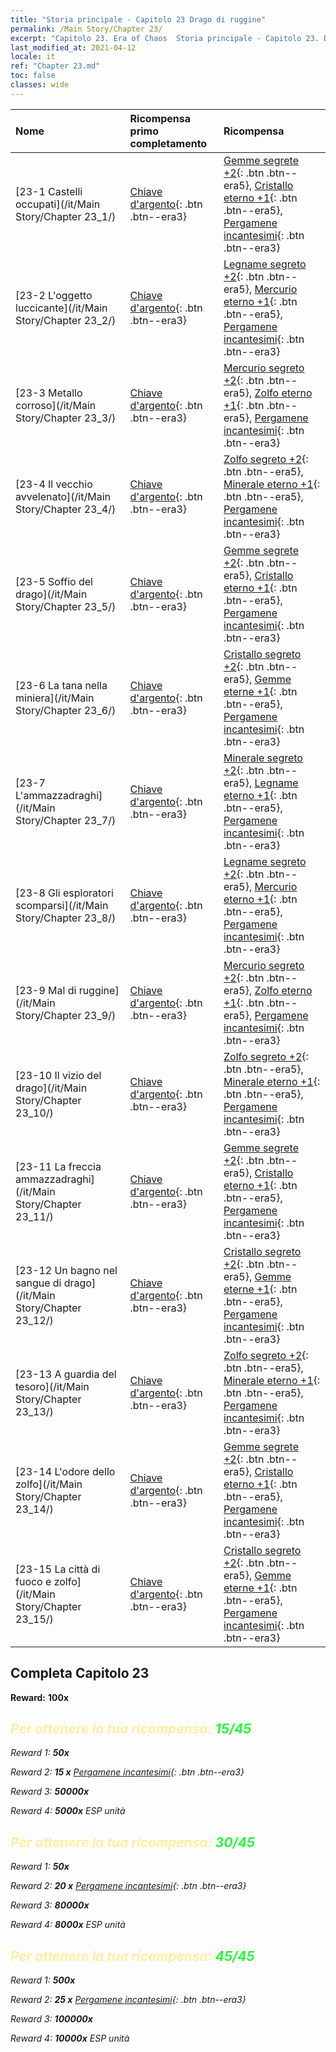 ```yaml
---
title: "Storia principale - Capitolo 23 Drago di ruggine"
permalink: /Main Story/Chapter 23/
excerpt: "Capitolo 23. Era of Chaos  Storia principale - Capitolo 23. Drago di ruggine"
last_modified_at: 2021-04-12
locale: it
ref: "Chapter 23.md"
toc: false
classes: wide
---
```


  | Nome |  Ricompensa primo completamento | Ricompensa |
  |:------------|:------------|:------------| 
  | [23-1 Castelli occupati](/it/Main Story/Chapter 23_1/) | [Chiave d'argento](/it/Items/con_693/){: .btn .btn--era3} | [Gemme segrete +2](/it/Items/mat_79/){: .btn .btn--era5}, [Cristallo eterno +1](/it/Items/mat_73/){: .btn .btn--era5}, [Pergamene incantesimi](/it/Items/con_694/){: .btn .btn--era3} |
  | [23-2 L'oggetto luccicante](/it/Main Story/Chapter 23_2/) | [Chiave d'argento](/it/Items/con_693/){: .btn .btn--era3} | [Legname segreto +2](/it/Items/mat_76/){: .btn .btn--era5}, [Mercurio eterno +1](/it/Items/mat_70/){: .btn .btn--era5}, [Pergamene incantesimi](/it/Items/con_694/){: .btn .btn--era3} |
  | [23-3 Metallo corroso](/it/Main Story/Chapter 23_3/) | [Chiave d'argento](/it/Items/con_693/){: .btn .btn--era3} | [Mercurio segreto +2](/it/Items/mat_77/){: .btn .btn--era5}, [Zolfo eterno +1](/it/Items/mat_71/){: .btn .btn--era5}, [Pergamene incantesimi](/it/Items/con_694/){: .btn .btn--era3} |
  | [23-4 Il vecchio avvelenato](/it/Main Story/Chapter 23_4/) | [Chiave d'argento](/it/Items/con_693/){: .btn .btn--era3} | [Zolfo segreto +2](/it/Items/mat_78/){: .btn .btn--era5}, [Minerale eterno +1](/it/Items/mat_68/){: .btn .btn--era5}, [Pergamene incantesimi](/it/Items/con_694/){: .btn .btn--era3} |
  | [23-5 Soffio del drago](/it/Main Story/Chapter 23_5/) | [Chiave d'argento](/it/Items/con_693/){: .btn .btn--era3} | [Gemme segrete +2](/it/Items/mat_79/){: .btn .btn--era5}, [Cristallo eterno +1](/it/Items/mat_73/){: .btn .btn--era5}, [Pergamene incantesimi](/it/Items/con_694/){: .btn .btn--era3} |
  | [23-6 La tana nella miniera](/it/Main Story/Chapter 23_6/) | [Chiave d'argento](/it/Items/con_693/){: .btn .btn--era3} | [Cristallo segreto +2](/it/Items/mat_80/){: .btn .btn--era5}, [Gemme eterne +1](/it/Items/mat_72/){: .btn .btn--era5}, [Pergamene incantesimi](/it/Items/con_694/){: .btn .btn--era3} |
  | [23-7 L'ammazzadraghi](/it/Main Story/Chapter 23_7/) | [Chiave d'argento](/it/Items/con_693/){: .btn .btn--era3} | [Minerale segreto +2](/it/Items/mat_75/){: .btn .btn--era5}, [Legname eterno +1](/it/Items/mat_69/){: .btn .btn--era5}, [Pergamene incantesimi](/it/Items/con_694/){: .btn .btn--era3} |
  | [23-8 Gli esploratori scomparsi](/it/Main Story/Chapter 23_8/) | [Chiave d'argento](/it/Items/con_693/){: .btn .btn--era3} | [Legname segreto +2](/it/Items/mat_76/){: .btn .btn--era5}, [Mercurio eterno +1](/it/Items/mat_70/){: .btn .btn--era5}, [Pergamene incantesimi](/it/Items/con_694/){: .btn .btn--era3} |
  | [23-9 Mal di ruggine](/it/Main Story/Chapter 23_9/) | [Chiave d'argento](/it/Items/con_693/){: .btn .btn--era3} | [Mercurio segreto +2](/it/Items/mat_77/){: .btn .btn--era5}, [Zolfo eterno +1](/it/Items/mat_71/){: .btn .btn--era5}, [Pergamene incantesimi](/it/Items/con_694/){: .btn .btn--era3} |
  | [23-10 Il vizio del drago](/it/Main Story/Chapter 23_10/) | [Chiave d'argento](/it/Items/con_693/){: .btn .btn--era3} | [Zolfo segreto +2](/it/Items/mat_78/){: .btn .btn--era5}, [Minerale eterno +1](/it/Items/mat_68/){: .btn .btn--era5}, [Pergamene incantesimi](/it/Items/con_694/){: .btn .btn--era3} |
  | [23-11 La freccia ammazzadraghi](/it/Main Story/Chapter 23_11/) | [Chiave d'argento](/it/Items/con_693/){: .btn .btn--era3} | [Gemme segrete +2](/it/Items/mat_79/){: .btn .btn--era5}, [Cristallo eterno +1](/it/Items/mat_73/){: .btn .btn--era5}, [Pergamene incantesimi](/it/Items/con_694/){: .btn .btn--era3} |
  | [23-12 Un bagno nel sangue di drago](/it/Main Story/Chapter 23_12/) | [Chiave d'argento](/it/Items/con_693/){: .btn .btn--era3} | [Cristallo segreto +2](/it/Items/mat_80/){: .btn .btn--era5}, [Gemme eterne +1](/it/Items/mat_72/){: .btn .btn--era5}, [Pergamene incantesimi](/it/Items/con_694/){: .btn .btn--era3} |
  | [23-13 A guardia del tesoro](/it/Main Story/Chapter 23_13/) | [Chiave d'argento](/it/Items/con_693/){: .btn .btn--era3} | [Zolfo segreto +2](/it/Items/mat_78/){: .btn .btn--era5}, [Minerale eterno +1](/it/Items/mat_68/){: .btn .btn--era5}, [Pergamene incantesimi](/it/Items/con_694/){: .btn .btn--era3} |
  | [23-14 L'odore dello zolfo](/it/Main Story/Chapter 23_14/) | [Chiave d'argento](/it/Items/con_693/){: .btn .btn--era3} | [Gemme segrete +2](/it/Items/mat_79/){: .btn .btn--era5}, [Cristallo eterno +1](/it/Items/mat_73/){: .btn .btn--era5}, [Pergamene incantesimi](/it/Items/con_694/){: .btn .btn--era3} |
  | [23-15 La città di fuoco e zolfo](/it/Main Story/Chapter 23_15/) | [Chiave d'argento](/it/Items/con_693/){: .btn .btn--era3} | [Cristallo segreto +2](/it/Items/mat_80/){: .btn .btn--era5}, [Gemme eterne +1](/it/Items/mat_72/){: .btn .btn--era5}, [Pergamene incantesimi](/it/Items/con_694/){: .btn .btn--era3} |


## Completa Capitolo 23

 **Reward:**  **100x** <i class="fas fa-gem"/>



## <span style="color: #ffeea0">Per ottenere la tua ricompensa: </span><span style="color: #27f73a">15/45</span>

 Reward 1:  **50x** <i class="fas fa-gem"/>

 Reward 2: **15 x** [Pergamene incantesimi](/it/Items/con_694/){: .btn .btn--era3}

 Reward 3:  **50000x** <i class="fas fa-coins"/>

 Reward 4:  **5000x** ESP unità



## <span style="color: #ffeea0">Per ottenere la tua ricompensa: </span><span style="color: #27f73a">30/45</span>

 Reward 1:  **50x** <i class="fas fa-gem"/>

 Reward 2: **20 x** [Pergamene incantesimi](/it/Items/con_694/){: .btn .btn--era3}

 Reward 3:  **80000x** <i class="fas fa-coins"/>

 Reward 4:  **8000x** ESP unità



## <span style="color: #ffeea0">Per ottenere la tua ricompensa: </span><span style="color: #27f73a">45/45</span>

 Reward 1:  **500x** <i class="fas fa-gem"/>

 Reward 2: **25 x** [Pergamene incantesimi](/it/Items/con_694/){: .btn .btn--era3}

 Reward 3:  **100000x** <i class="fas fa-coins"/>

 Reward 4:  **10000x** ESP unità

